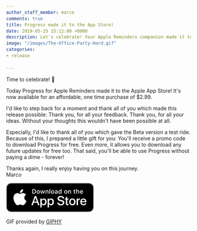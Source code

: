 ```yaml
---
author_staff_member: marco
comments: true
title: Progress made it to the App Store!
date: 2019-05-25 15:12:00 +0000
description: Let's celebrate! Your Apple Reminders companion made it to the App Store!
image: "/images/The-Office-Party-Hard.gif"
categories:
- release

---
```

Time to celebrate! 🎉

Today Progress for Apple Reminders made it to the Apple App Store! It's now available for an affordable, one time purchase of $2.99.

I'd like to step back for a moment and thank all of you which made this release possible: Thank you, for all your feedback. Thank you, for all your ideas. Without your thoughts this wouldn't have been possible at all.

Especially, I'd like to thank all of you which gave the Beta version a test ride. Because of this, I prepared a little gift for you: You'll receive a promo code to download Progress for free. Even more, it allows you to download any future updates for free too. That said, you'll be able to use Progress without paying a dime - forever!

Thanks again, I really enjoy having you on this journey.  
Marco

<a href="https://appstore.com/progress-for-apple-reminders" target="_blank" class="appstore"><img src="/images/App_Store_Badge.svg" alt="Download on the App Store" /></a>

GIF provided by [GIPHY](https://giphy.com/gifs/party-the-office-hard-l0MYt5jPR6QX5pnqM)